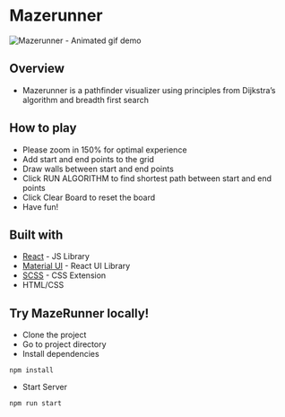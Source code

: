 # Mazerunner
![Mazerunner - Animated gif demo](demo.gif)

## Overview
- Mazerunner is a pathfinder visualizer using principles from Dijkstra’s algorithm and breadth first search

## How to play
- Please zoom in 150% for optimal experience
- Add start and end points to the grid
- Draw walls between start and end points
- Click RUN ALGORITHM to find shortest path between start and end points
- Click Clear Board to reset the board
- Have fun!

## Built with
- [React](https://reactjs.org/) - JS Library
- [Material UI](https://mui.com/) - React UI Library
- [SCSS](https://sass-lang.com/) - CSS Extension
- HTML/CSS

## Try MazeRunner locally!
- Clone the project
- Go to project directory
- Install dependencies
```
npm install
```
- Start Server
```
npm run start
```